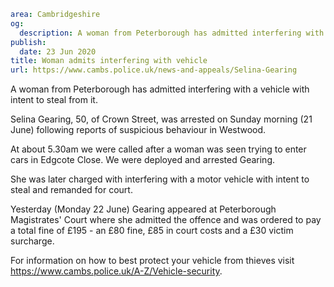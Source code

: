 ```yaml
area: Cambridgeshire
og:
  description: A woman from Peterborough has admitted interfering with a vehicle with intent to steal from it.
publish:
  date: 23 Jun 2020
title: Woman admits interfering with vehicle
url: https://www.cambs.police.uk/news-and-appeals/Selina-Gearing
```

A woman from Peterborough has admitted interfering with a vehicle with intent to steal from it.

Selina Gearing, 50, of Crown Street, was arrested on Sunday morning (21 June) following reports of suspicious behaviour in Westwood.

At about 5.30am we were called after a woman was seen trying to enter cars in Edgcote Close. We were deployed and arrested Gearing.

She was later charged with interfering with a motor vehicle with intent to steal and remanded for court.

Yesterday (Monday 22 June) Gearing appeared at Peterborough Magistrates' Court where she admitted the offence and was ordered to pay a total fine of £195 - an £80 fine, £85 in court costs and a £30 victim surcharge.

For information on how to best protect your vehicle from thieves visit https://www.cambs.police.uk/A-Z/Vehicle-security.
